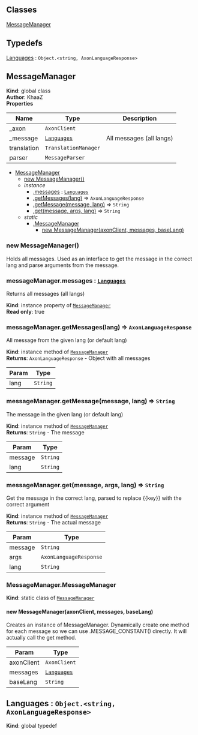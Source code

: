 ## Classes

<dl>
<dt><a href="#MessageManager">MessageManager</a></dt>
<dd></dd>
</dl>

## Typedefs

<dl>
<dt><a href="#Languages">Languages</a> : <code>Object.&lt;string, AxonLanguageResponse&gt;</code></dt>
<dd></dd>
</dl>

<a name="MessageManager"></a>

## MessageManager
**Kind**: global class  
**Author**: KhaaZ  
**Properties**

| Name | Type | Description |
| --- | --- | --- |
| _axon | <code>AxonClient</code> |  |
| _message | [<code>Languages</code>](#Languages) | All messages (all langs) |
| translation | <code>TranslationManager</code> |  |
| parser | <code>MessageParser</code> |  |


* [MessageManager](#MessageManager)
    * [new MessageManager()](#new_MessageManager_new)
    * _instance_
        * [.messages](#MessageManager+messages) : [<code>Languages</code>](#Languages)
        * [.getMessages(lang)](#MessageManager+getMessages) ⇒ <code>AxonLanguageResponse</code>
        * [.getMessage(message, lang)](#MessageManager+getMessage) ⇒ <code>String</code>
        * [.get(message, args, lang)](#MessageManager+get) ⇒ <code>String</code>
    * _static_
        * [.MessageManager](#MessageManager.MessageManager)
            * [new MessageManager(axonClient, messages, baseLang)](#new_MessageManager.MessageManager_new)

<a name="new_MessageManager_new"></a>

### new MessageManager()
Holds all messages.
Used as an interface to get the message in the correct lang and parse arguments from the message.

<a name="MessageManager+messages"></a>

### messageManager.messages : [<code>Languages</code>](#Languages)
Returns all messages (all langs)

**Kind**: instance property of [<code>MessageManager</code>](#MessageManager)  
**Read only**: true  
<a name="MessageManager+getMessages"></a>

### messageManager.getMessages(lang) ⇒ <code>AxonLanguageResponse</code>
All message from the given lang (or default lang)

**Kind**: instance method of [<code>MessageManager</code>](#MessageManager)  
**Returns**: <code>AxonLanguageResponse</code> - Object with all messages  

| Param | Type |
| --- | --- |
| lang | <code>String</code> | 

<a name="MessageManager+getMessage"></a>

### messageManager.getMessage(message, lang) ⇒ <code>String</code>
The message in the given lang (or default lang)

**Kind**: instance method of [<code>MessageManager</code>](#MessageManager)  
**Returns**: <code>String</code> - The message  

| Param | Type |
| --- | --- |
| message | <code>String</code> | 
| lang | <code>String</code> | 

<a name="MessageManager+get"></a>

### messageManager.get(message, args, lang) ⇒ <code>String</code>
Get the message in the correct lang, parsed to replace {{key}} with the correct argument

**Kind**: instance method of [<code>MessageManager</code>](#MessageManager)  
**Returns**: <code>String</code> - The actual message  

| Param | Type |
| --- | --- |
| message | <code>String</code> | 
| args | <code>AxonLanguageResponse</code> | 
| lang | <code>String</code> | 

<a name="MessageManager.MessageManager"></a>

### MessageManager.MessageManager
**Kind**: static class of [<code>MessageManager</code>](#MessageManager)  
<a name="new_MessageManager.MessageManager_new"></a>

#### new MessageManager(axonClient, messages, baseLang)
Creates an instance of MessageManager.
Dynamically create one method for each message so we can use <this>.MESSAGE_CONSTANT() directly. It will actually call the get method.


| Param | Type |
| --- | --- |
| axonClient | <code>AxonClient</code> | 
| messages | [<code>Languages</code>](#Languages) | 
| baseLang | <code>String</code> | 

<a name="Languages"></a>

## Languages : <code>Object.&lt;string, AxonLanguageResponse&gt;</code>
**Kind**: global typedef  
